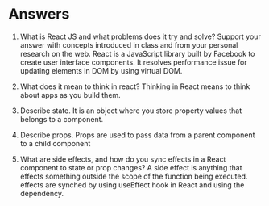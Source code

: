# Answers

1. What is React JS and what problems does it try and solve? Support your answer with concepts introduced in class and from your personal research on the web.
React is a JavaScript library built by Facebook to create user interface
components. It resolves performance issue for updating elements in DOM by using virtual DOM.

1. What does it mean to think in react?
Thinking in React means to think about apps as you build them.
1. Describe state.
It is an object where you store property values that belongs to a component.

1. Describe props.
Props are used to pass data from a parent component to a child component

1. What are side effects, and how do you sync effects in a React component to state or prop changes?
A side effect is anything that effects something outside the scope of the function being executed. effects are synched by using useEffect hook in React and using the dependency.
